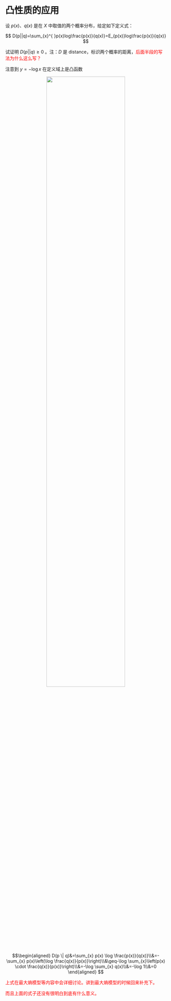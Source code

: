 

# 凸性质的应用


设 $p(x)$、$q(x)$ 是在 $X$ 中取值的两个概率分布，给定如下定义式：

$$
D(p||q)=\sum_{x}^{ }p(x)log\frac{p(x)}{q(x)}=E_{p(x)}log\frac{p(x)}{q(x)}
$$

试证明 $D(p||q)\geq 0$ 。注：$D$ 是 distance，标识两个概率的距离，<span style="color:red;">后面半段的写法为什么这么写？</span>

注意到 $y=-\log x$ 在定义域上是凸函数


<p align="center">
    <img width="70%" height="70%" src="http://images.iterate.site/blog/image/20190518/5HBlWnMM6Oq0.png?imageslim">
</p>

$$\begin{aligned}
D(p \| q)&=\sum_{x} p(x) \log \frac{p(x)}{q(x)}\\&=-\sum_{x} p(x)\left(\log \frac{q(x)}{p(x)}\right)\\&\geq-\log \sum_{x}\left(p(x) \cdot \frac{q(x)}{p(x)}\right)\\&=-\log \sum_{x} q(x)\\&=-\log 1\\&=0
\end{aligned}
$$


<span style="color:red;">上式在最大熵模型等内容中会详细讨论。讲到最大熵模型的时候回来补充下。</span>

<span style="color:red;">而且上面的式子还没有很明白到底有什么意义。</span>
